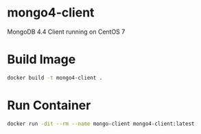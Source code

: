 # mongo4-client
MongoDB 4.4 Client running on CentOS 7

# Build Image
```sh
docker build -t mongo4-client .
```

# Run Container
```sh
docker run -dit --rm --name mongo-client mongo4-client:latest
```
